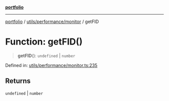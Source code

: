 [**portfolio**](../../../../README.md)

***

[portfolio](../../../../modules.md) / [utils/performance/monitor](../README.md) / getFID

# Function: getFID()

> **getFID**(): `undefined` \| `number`

Defined in: [utils/performance/monitor.ts:235](https://github.com/tnorlund/Portfolio/blob/c2000939e29d4ea5228130856302e495f04c6c0b/portfolio/utils/performance/monitor.ts#L235)

## Returns

`undefined` \| `number`
